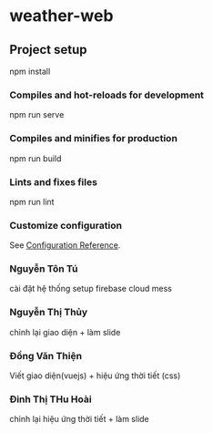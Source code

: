 # weather-web

## Project setup
npm install

### Compiles and hot-reloads for development
npm run serve

### Compiles and minifies for production
npm run build

### Lints and fixes files
npm run lint

### Customize configuration
See [Configuration Reference](https://cli.vuejs.org/config/).

### Nguyễn Tôn Tú
cài đặt hệ thống
setup firebase cloud mess

### Nguyễn Thị Thủy
chỉnh lại giao diện + làm slide

### Đồng Văn Thiện
Viết giao diện(vuejs) + hiệu ứng thời tiết (css)

### Đinh Thị THu Hoài
chỉnh lại hiệu ứng thời tiết + làm slide